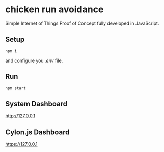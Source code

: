 # chicken run avoidance
Simple Internet of Things Proof of Concept fully developed in JavaScript.

## Setup
```
npm i
```
and configure you *.env* file.

## Run
```
npm start
```
## System Dashboard
http://127.0.0.1

## Cylon.js Dashboard
https://127.0.0.1
